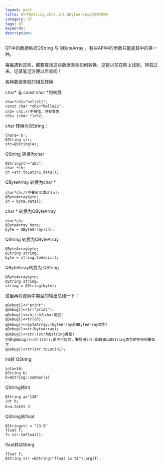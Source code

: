 ```yaml
---
layout: post
title: Qt中QString,char,int,QByteArray之间的转换
category: QT
tags: QT
keywords: 
description: 
---
```


QT中的数据格式QString 与 QByteArray ，有些API中的参数只能是其中的某一种。

每每遇到这些，都要查找这些数据类型如何转换，这是以前在网上找到。转载过来，记录笔记方便以后查阅！

各种数据类型的相互转换

char* 与 const char *的转换

```
char*ch1="hello11";
const char *ch2="hello22";
ch2= ch1;//不报错，但有警告
ch1= (char *)ch2;
```

char 转换为QString：

```
chara='b';
QString str;
str=QString(a);
```

QString 转换为char

```
QStringstr="abc";
char *ch;
ch =str.toLatin1.data();
```

QByteArray 转换为char *

```
char*ch;//不要定义成ch[n];
QByteArraybyte;
ch = byte.data();
```

char * 转换为QByteArray

```
char*ch;
QByteArray byte;
byte = QByteArray(ch);
```

QString 转换为QByteArray

```
QByteArraybyte;
QString string;
byte = string.toAscii();
```

QByteArray转换为 QString

```
QByteArraybyte;
QString string;
string = QString(byte);
```

这里再对这俩中类型的输出总结一下：

```
qDebug()<<"print";
qDebug()<<tr("print");
qDebug()<<ch;(ch为char类型)
qDebug()<<tr(ch);
qDebug()<<byteArray;(byteArray是QByteArray类型)
qDebug()<<tr(byteArray);
qDebug()<<str;(str为Qstring类型)
但是qDebug()<<tr(str);是不可以的，要想用tr()函数输出QString类型的字符则要如下：
qDebug()<<tr(str.toLatin1);
```

int转 QString

```
inta=10;
QString b;
b=QString::number(a)
```

QString转int

```
QString a="120"
int b;
b=a.toInt（）
```

QString转float

```
QStringstr = "23.5"
float f;
f= str.toFloat();
```

float转QString

```
float f;
QString str =QString("float is %1").arg(f);
```
